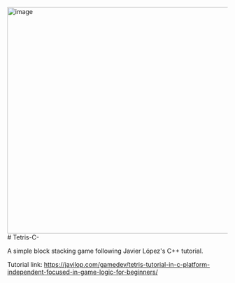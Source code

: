 <img width="998" height="516" alt="image" src="https://github.com/user-attachments/assets/a57fa402-3d0c-4b38-aa20-57179985e09e" /># Tetris-C-

A simple block stacking game following Javier López's C++ tutorial.

Tutorial link: https://javilop.com/gamedev/tetris-tutorial-in-c-platform-independent-focused-in-game-logic-for-beginners/

